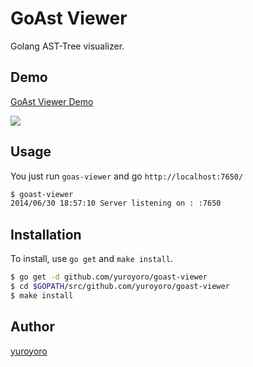 GoAst Viewer
================================================================

Golang AST-Tree visualizer.

## Demo

[GoAst Viewer Demo](http://goast.yuroyoro.net/)

![](https://raw.githubusercontent.com/yuroyoro/goast-viewer/master/goast-viewer.png)


## Usage

You just run `goas-viewer` and go `http://localhost:7650/`

```bash
$ goast-viewer
2014/06/30 18:57:10 Server listening on : :7650
```

## Installation

To install, use `go get` and `make install`.

```bash
$ go get -d github.com/yuroyoro/goast-viewer
$ cd $GOPATH/src/github.com/yuroyoro/goast-viewer
$ make install
```

## Author

[yuroyoro](https://github.com/yuroyoro)
